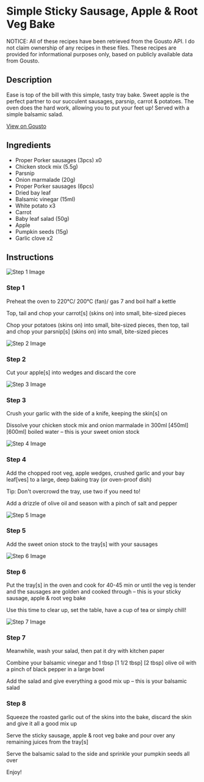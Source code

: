 # Simple Sticky Sausage, Apple & Root Veg Bake

NOTICE: All of these recipes have been retrieved from the Gousto API. I do not claim ownership of any recipes in these files. These recipes are provided for informational purposes only, based on publicly available data from Gousto.

## Description

Ease is top of the bill with this simple, tasty tray bake. Sweet apple is the perfect partner to our succulent sausages, parsnip, carrot & potatoes. The oven does the hard work, allowing you to put your feet up! Served with a simple balsamic salad.

[View on Gousto](https://www.gousto.co.uk/recipes/cookbook/simple-sticky-sausage-apple-root-veg-bake)

## Ingredients

- Proper Porker sausages (3pcs) x0
- Chicken stock mix (5.5g)
- Parsnip
- Onion marmalade (20g)
- Proper Porker sausages (6pcs)
- Dried bay leaf
- Balsamic vinegar (15ml)
- White potato x3
- Carrot
- Baby leaf salad (50g)
- Apple
- Pumpkin seeds (15g)
- Garlic clove x2

## Instructions

![Step 1 Image](https://production-media.gousto.co.uk/cms/recipe-step-image/1403.-step-1-x200.jpg)

### Step 1

Preheat the oven to 220°C/ 200°C (fan)/ gas 7 and boil half a kettle

Top, tail and chop your carrot[s] (skins on) into small, bite-sized pieces

Chop your potatoes (skins on) into small, bite-sized pieces, then top, tail and chop your parsnip[s] (skins on) into small, bite-sized pieces

![Step 2 Image](https://production-media.gousto.co.uk/cms/recipe-step-image/1403.-step-2-x200.jpg)

### Step 2

Cut your apple[s] into wedges and discard the core

![Step 3 Image](https://production-media.gousto.co.uk/cms/recipe-step-image/1403.-step-3-x200.jpg)

### Step 3

Crush your garlic with the side of a knife, keeping the skin[s] on

Dissolve your chicken stock mix and onion marmalade in 300ml <span class="text-purple">[450ml]</span> <span class="text-danger">[600ml]</span> boiled water – this is your sweet onion stock

![Step 4 Image](https://production-media.gousto.co.uk/cms/recipe-step-image/1403.-step-4-x200.jpg)

### Step 4

Add the chopped root veg, apple wedges, crushed garlic and your bay leaf[ves] to a large, deep baking tray (or oven-proof dish)

Tip: Don't overcrowd the tray, use two if you need to!

Add a drizzle of olive oil and season with a pinch of salt and pepper

![Step 5 Image](https://production-media.gousto.co.uk/cms/recipe-step-image/1403.-step-5-x200.jpg)

### Step 5

Add the sweet onion stock to the tray[s] with your sausages

![Step 6 Image](https://production-media.gousto.co.uk/cms/recipe-step-image/1403.-step-6-x200.jpg)

### Step 6

Put the tray[s] in the oven and cook for 40-45 min or until the veg is tender and the sausages are golden and cooked through – this is your sticky sausage, apple & root veg bake

Use this time to clear up, set the table, have a cup of tea or simply chill!

![Step 7 Image](https://production-media.gousto.co.uk/cms/recipe-step-image/1403.-step-7-x200.jpg)

### Step 7

Meanwhile, wash your salad, then pat it dry with kitchen paper

Combine your balsamic vinegar and 1 tbsp <span class="text-purple">[1 1/2 tbsp] </span><span class="text-danger">[2 tbsp]</span> olive oil with a pinch of black pepper in a large bowl

Add the salad and give everything a good mix up – this is your balsamic salad

### Step 8

Squeeze the roasted garlic out of the skins into the bake, discard the skin and give it all a good mix up

Serve the sticky sausage, apple & root veg bake and pour over any remaining juices from the tray[s]

Serve the balsamic salad to the side and sprinkle your pumpkin seeds all over

Enjoy!

